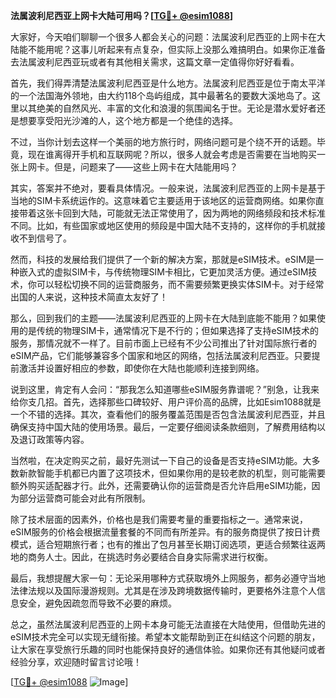 **法属波利尼西亚上网卡大陆可用吗？[[TG💪+ @esim1088](https://t.me/s/esim1088)]**

大家好，今天咱们聊聊一个很多人都会关心的问题：法属波利尼西亚的上网卡在大陆能不能用呢？这事儿听起来有点复杂，但实际上没那么难搞明白。如果你正准备去法属波利尼西亚玩或者有其他相关需求，这篇文章一定值得你好好看看。

首先，我们得弄清楚法属波利尼西亚是什么地方。法属波利尼西亚是位于南太平洋的一个法国海外领地，由大约118个岛屿组成，其中最著名的要数大溪地岛了。这里以其绝美的自然风光、丰富的文化和浪漫的氛围闻名于世。无论是潜水爱好者还是想要享受阳光沙滩的人，这个地方都是一个绝佳的选择。

不过，当你计划去这样一个美丽的地方旅行时，网络问题可是个绕不开的话题。毕竟，现在谁离得开手机和互联网呢？所以，很多人就会考虑是否需要在当地购买一张上网卡。但是，问题来了——这些上网卡在大陆能用吗？

其实，答案并不绝对，要看具体情况。一般来说，法属波利尼西亚的上网卡是基于当地的SIM卡系统运作的。这意味着它主要适用于该地区的运营商网络。如果你直接带着这张卡回到大陆，可能就无法正常使用了，因为两地的网络频段和技术标准不同。比如，有些国家或地区使用的频段是中国大陆不支持的，这样你的手机就接收不到信号了。

然而，科技的发展给我们提供了一个新的解决方案，那就是eSIM技术。eSIM是一种嵌入式的虚拟SIM卡，与传统物理SIM卡相比，它更加灵活方便。通过eSIM技术，你可以轻松切换不同的运营商服务，而不需要频繁更换实体SIM卡。对于经常出国的人来说，这种技术简直太友好了！

那么，回到我们的主题——法属波利尼西亚的上网卡在大陆到底能不能用？如果使用的是传统的物理SIM卡，通常情况下是不行的；但如果选择了支持eSIM技术的服务，那情况就不一样了。目前市面上已经有不少公司推出了针对国际旅行者的eSIM产品，它们能够兼容多个国家和地区的网络，包括法属波利尼西亚。只要提前激活并设置好相应的参数，即使你在大陆也能顺利连接到网络。

说到这里，肯定有人会问：“那我怎么知道哪些eSIM服务靠谱呢？”别急，让我来给你支几招。首先，选择那些口碑较好、用户评价高的品牌，比如Esim1088就是一个不错的选择。其次，查看他们的服务覆盖范围是否包含法属波利尼西亚，并且确保支持中国大陆的使用场景。最后，一定要仔细阅读条款细则，了解费用结构以及退订政策等内容。

当然啦，在决定购买之前，最好先测试一下自己的设备是否支持eSIM功能。大多数新款智能手机都已内置了这项技术，但如果你用的是较老款的机型，则可能需要额外购买适配器才行。此外，还需要确认你的运营商是否允许启用eSIM功能，因为部分运营商可能会对此有所限制。

除了技术层面的因素外，价格也是我们需要考量的重要指标之一。通常来说，eSIM服务的价格会根据流量套餐的不同而有所差异。有的服务商提供了按日计费模式，适合短期旅行者；也有的推出了包月甚至长期订阅选项，更适合频繁往返两地的商务人士。因此，在挑选时务必要结合自身实际需求进行权衡。

最后，我想提醒大家一句：无论采用哪种方式获取境外上网服务，都务必遵守当地法律法规以及国际漫游规则。尤其是在涉及跨境数据传输时，更要格外注意个人信息安全，避免因疏忽而导致不必要的麻烦。

总之，虽然法属波利尼西亚的上网卡本身可能无法直接在大陆使用，但借助先进的eSIM技术完全可以实现无缝衔接。希望本文能帮助到正在纠结这个问题的朋友，让大家在享受旅行乐趣的同时也能保持良好的通信体验。如果你还有其他疑问或者经验分享，欢迎随时留言讨论哦！

[[TG💪+ @esim1088](https://t.me/s/esim1088) ![Image](https://i.postimg.cc/4NQfJmqS/Snipaste-2025-05-13-00-14-12.png)]